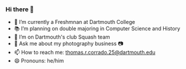 ### Hi there 👋

- 🌲 I’m currently a Freshmnan at Dartmouth College
- 📚 I’m planning on double majoring in Computer Science and History
- 🏸 I’m on Dartmouth's club Squash team
- 💬 Ask me about my photography business 📷 
- 📫 How to reach me: thomas.r.corrado.25@dartmouth.edu
- 😄 Pronouns: he/him

